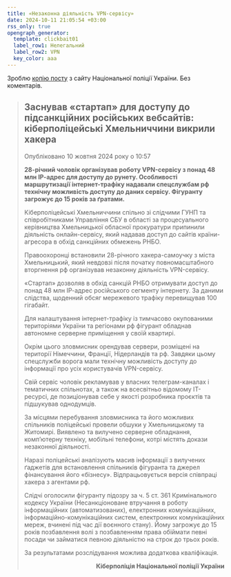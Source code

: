 ```yaml
---
title: «Незаконна діяльність VPN-сервісу»
date: 2024-10-11 21:05:54 +03:00
rss_only: true
opengraph_generator:
  template: clickbait01
  label_row1: Нелегальний
  label_row2: VPN
  key_color: aaa
---
```


Зроблю [копію посту][1] з сайту Національної поліції України. Без коментарів.

<blockquote markdown=1>

## Заснував «стартап» для доступу до підсанкційних російських вебсайтів: кіберполіцейські Хмельниччини викрили хакера

Опубліковано 10 жовтня 2024 року о 10:57

**28-річний чоловік організував роботу VPN-сервісу з понад 48 млн ІР-адрес для доступу до рунету. Особливості маршрутизації інтернет-трафіку надавали спецслужбам рф технічну можливість доступу до даних сервісу. Фігуранту загрожує до 15 років за ґратами.**

Кіберполіцейські Хмельниччини спільно зі слідчими ГУНП та співробітниками Управління СБУ в області за процесуального керівництва Хмельницької обласної прокуратури припинили діяльність онлайн-сервісу, який надавав доступ до сайтів країни-агресора в обхід санкційних обмежень РНБО.

Правоохоронці встановили 28-річного хакера-самоучку з міста Хмельницький, який невдовзі після початку повномасштабного вторгнення рф організував незаконну діяльність VPN-сервісу. 

«Стартап» дозволяв в обхід санкцій РНБО отримувати доступ до понад 48 млн ІР-адрес російського сегменту інтернету. За даними слідства, щоденний обсяг мережевого трафіку перевищував 100 гігабайт.

Для налаштування інтернет-трафіку із тимчасово окупованими територіями України та регіонами рф фігурант обладнав автономне серверне приміщення у своїй квартирі. 

Окрім цього зловмисник орендував сервери, розміщені на території Німеччини, Франції, Нідерландів та рф. Завдяки цьому спецслужби ворога мали технічну можливість доступу до інформації про усіх користувачів VPN-сервісу.

Свій сервіс чоловік рекламував у власних телеграм-каналах і тематичних спільнотах, а також на всесвітньо відомому ІТ-ресурсі, де позиціонував себе у якості розробника проєктів та підшукував однодумців. 

За місцями перебування зловмисника та його можливих спільників поліцейські провели обшуки у Хмельницькому та Житомирі. Виявлено та вилучено серверне обладнання, компʼютерну техніку, мобільні телефони, котрі містять докази незаконної діяльності.

Наразі поліцейські аналізують масив інформації з вилучених ґаджетів для встановлення спільників фігуранта та джерел фінансування його «бізнесу». Відпрацьовується версія співпраці хакера з агентами рф.

Слідчі оголосили фігуранту підозру за ч. 5 ст. 361 Кримінального кодексу України (Несанкціоноване втручання в роботу інформаційних (автоматизованих), електронних комунікаційних, інформаційно-комунікаційних систем, електронних комунікаційних мереж, вчинені під час дії воєнного стану). Йому загрожує до 15 років позбавлення волі з позбавленням права обіймати певні посади чи займатися певною діяльністю на строк до трьох років.

За результатами розслідування можлива додаткова кваліфікація.

<p style="text-align: right"><b>Кіберполіція Національної поліції України</b></p>

</blockquote>

[1]: https://hm.npu.gov.ua/news/zasnuvav-startap-dlia-dostupu-do-pidsanktsiinykh-rosiiskykh-vebsaitiv-kiberpolitseiski-khmelnychchyny-vykryly-khakera
